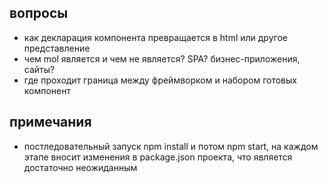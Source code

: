 
## вопросы

- как декларация компонента превращается в html или другое представление
- чем mol является и чем не является? SPA? бизнес-приложения, сайты?
- где проходит граница между фреймворком и набором готовых компонент


## примечания

- постледовательный запуск npm install и потом npm start, на каждом этапе вносит изменения 
в package.json проекта, что является достаточно неожиданным



